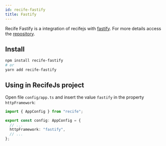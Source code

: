 ```yaml
---
id: recife-fastify
title: Fastify
---
```


Recife Fastify is a integration of recifejs with [fastify](https://www.fastify.io/). For more details access the [repository](https://github.com/recifejs/recife-fastify).

## Install

```bash
npm install recife-fastify
# or
yarn add recife-fastify
```

## Using in RecifeJs project

Open file `config/app.ts` and insert the value `fastify` in the property `httpFramework`:

```ts
import { AppConfig } from "recife";

export const config: AppConfig = {
  // ...
  httpFramework: "fastify",
  // ...
};
```
